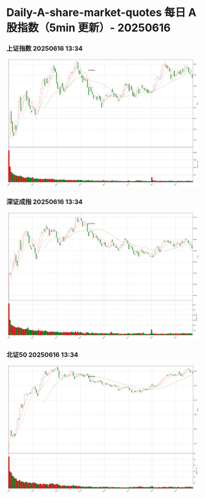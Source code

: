 
# Daily-A-share-market-quotes 每日 A 股指数（5min 更新）- 20250616

### 上证指数 20250616 13:34
![](./fig/2025/6/20250616-sh000001.png)

### 深证成指 20250616 13:34
![](./fig/2025/6/20250616-sz399001.png)

### 北证50 20250616 13:34
![](./fig/2025/6/20250616-bj899050.png)
